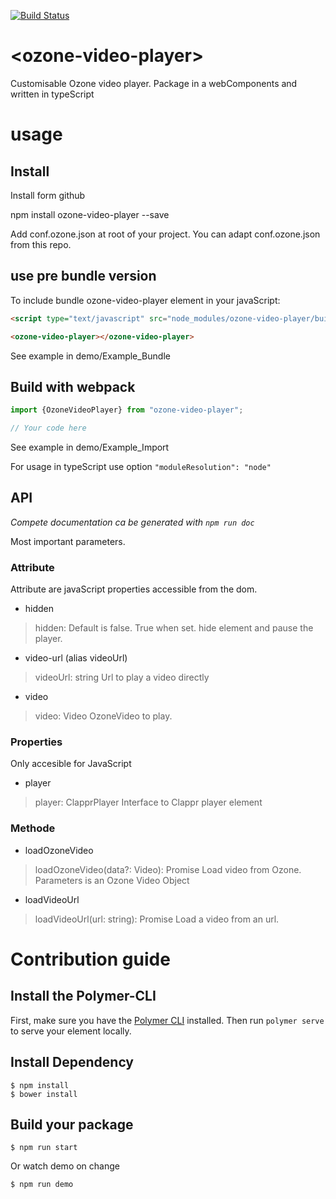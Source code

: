 [![Build Status](https://travis-ci.org/taktik/ozone-video-player.svg?branch=master)](https://travis-ci.org/taktik/ozone-video-player)

# \<ozone-video-player\>

Customisable Ozone video player. Package in a webComponents and written in typeScript

# usage

## Install

Install form github

npm install  ozone-video-player --save

Add conf.ozone.json at root of your project. You can adapt conf.ozone.json from this repo.

## use pre bundle version

To include bundle ozone-video-player element in your javaScript:

```html
<script type="text/javascript" src="node_modules/ozone-video-player/build/index.js"></script>

<ozone-video-player></ozone-video-player>
```


See example in demo/Example_Bundle

## Build with webpack

```javaScript
import {OzoneVideoPlayer} from "ozone-video-player";

// Your code here

```

See example in demo/Example_Import

For usage in typeScript use option `"moduleResolution": "node"`

## API

*Compete documentation ca be generated with `npm run doc`*

Most important parameters.

### Attribute
Attribute are javaScript properties accessible from the dom.

* hidden

> hidden: Default is false. True when set.
> hide element and pause the player.

* video-url (alias videoUrl)

> videoUrl: string
> Url to play a video directly

* video

> video: Video
> OzoneVideo to play.

### Properties

Only accesible for JavaScript

* player

> player: ClapprPlayer
> Interface to Clappr player element


### Methode

* loadOzoneVideo

> loadOzoneVideo(data?: Video): Promise<void>
> Load video from Ozone.
> Parameters is an Ozone Video Object

* loadVideoUrl
> loadVideoUrl(url: string): Promise<void>
> Load a video from an url.


# Contribution guide

## Install the Polymer-CLI

First, make sure you have the [Polymer CLI](https://www.npmjs.com/package/polymer-cli) installed. Then run `polymer serve` to serve your element locally.

## Install Dependency

```
$ npm install
$ bower install
```

## Build your package

```
$ npm run start
```
Or watch demo on change
```
$ npm run demo
```
